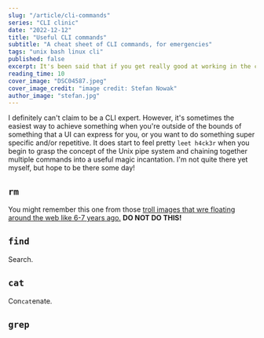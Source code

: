 ```yaml
---
slug: "/article/cli-commands"
series: "CLI clinic"
date: "2022-12-12"
title: "Useful CLI commands"
subtitle: "A cheat sheet of CLI commands, for emergencies"
tags: "unix bash linux cli"
published: false
excerpt: It's been said that if you get really good at working in the command line, you ascend into being a tech witch/wizaerd of olde. Multiple studies have confirmed this as, in fact, true.
reading_time: 10
cover_image: "DSC04587.jpeg"
cover_image_credit: "image credit: Stefan Nowak"
author_image: "stefan.jpg"
---
```


I definitely can't claim to be a CLI expert. However, it's sometimes the easiest way to achieve something when you're outside of the bounds of something that a UI can express for you, or you want to do something super specific and/or repetitive. It does start to feel pretty `leet h4ck3r` when you begin to grasp the concept of the Unix pipe system and chaining together multiple commands into a useful magic incantation. I'm not quite there yet myself, but hope to be there some day!

## `rm`

You might remember this one from those [troll images that wre floating around the web like 6-7 years ago.](https://news.softpedia.com/news/quot-Evil-quot-Linux-Users-Teach-Mac-OS-X-Fans-How-to-Improve-and-Destroy-Their-System-458675.shtml) **DO NOT DO THIS!**

## `find`

Search.

## `cat`

Con`cat`enate.

## `grep`

